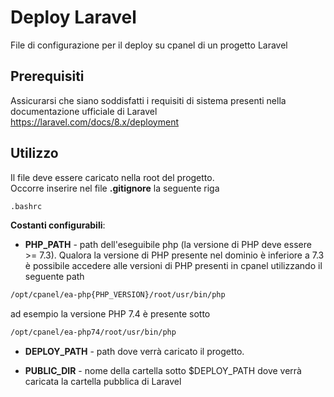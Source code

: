 # Deploy Laravel

File di configurazione per il deploy su cpanel di un progetto Laravel

## Prerequisiti
Assicurarsi che siano soddisfatti i requisiti di sistema presenti nella documentazione ufficiale di Laravel  
https://laravel.com/docs/8.x/deployment

## Utilizzo
Il file deve essere caricato nella root del progetto.  
Occorre inserire nel file **.gitignore** la seguente riga

```bash
.bashrc
```

**Costanti configurabili**:

- **PHP_PATH** - path dell'eseguibile php (la versione di PHP deve essere >= 7.3). Qualora la versione di PHP presente nel dominio è inferiore a 7.3 è possibile accedere alle versioni di PHP presenti in cpanel utilizzando il seguente path

```bash
/opt/cpanel/ea-php{PHP_VERSION}/root/usr/bin/php
```
ad esempio la versione PHP 7.4 è presente sotto

```bash
/opt/cpanel/ea-php74/root/usr/bin/php
```

- **DEPLOY_PATH** - path dove verrà caricato il progetto. 

- **PUBLIC_DIR** - nome della cartella sotto $DEPLOY_PATH dove verrà caricata la cartella pubblica di Laravel